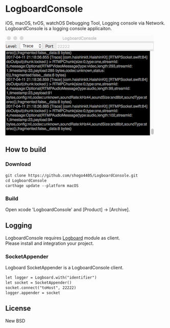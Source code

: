 # LogboardConsole
iOS, macOS, tvOS, watchOS Debugging Tool, Logging console via Network.  
LogboardConsole is a logging console applicaiton.

![Screenshot](https://github.com/shogo4405/LogboardConsole/blob/master/README/screenshot.gif)

## How to build
### Download
```
git clone https://github.com/shogo4405/LogboardConsole.git
cd LogboardConsole
carthage update --platform macOS
```
### Build
Open xcode 'LogboardConsole' and [Product] -> [Archive].

## Logging
LogboardConsole requires [Logboard](https://github.com/shogo4405/Logboard) module as client.  
Please install and integration your project.

### SocketAppender
Logboard SocketAppender is a LogboardConsole client.
```
let logger = Logboard.with("identifier")
let socket = SocketAppender()
socket.connect("toHost", 22222)
logger.appender = socket
```

## License
New BSD

